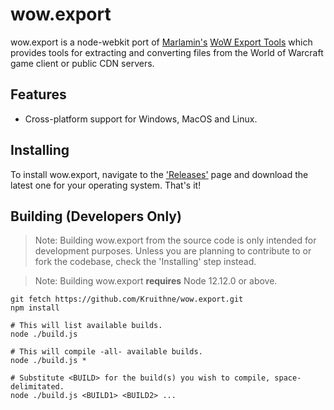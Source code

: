 # wow.export
wow.export is a node-webkit port of [Marlamin's](https://github.com/Marlamin) [WoW Export Tools](https://github.com/Marlamin/WoWExportTools/) which provides tools for extracting and converting files from the World of Warcraft game client or public CDN servers.

## Features
- Cross-platform support for Windows, MacOS and Linux.

## Installing
To install wow.export, navigate to the ['Releases'](https://github.com/Kruithne/wow.export/releases) page and download the latest one for your operating system. That's it!

## Building (Developers Only)
> Note: Building wow.export from the source code is only intended for development purposes. Unless you are planning to contribute to or fork the codebase, check the 'Installing' step instead.

> Note: Building wow.export **requires** Node 12.12.0 or above.

```
git fetch https://github.com/Kruithne/wow.export.git
npm install

# This will list available builds.
node ./build.js

# This will compile -all- available builds.
node ./build.js *

# Substitute <BUILD> for the build(s) you wish to compile, space-delimitated.
node ./build.js <BUILD1> <BUILD2> ...
```